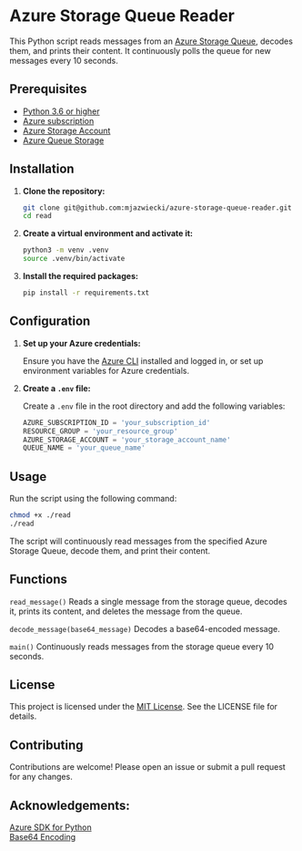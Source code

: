 # Azure Storage Queue Reader

This Python script reads messages from an [Azure Storage Queue](https://docs.microsoft.com/en-us/azure/storage/queues/storage-queues-introduction), decodes them, and prints their content. It continuously polls the queue for new messages every 10 seconds.

## Prerequisites

- [Python 3.6 or higher](https://www.python.org/downloads/)
- [Azure subscription](https://azure.microsoft.com/en-us/free/)
- [Azure Storage Account](https://docs.microsoft.com/en-us/azure/storage/common/storage-account-overview)
- [Azure Queue Storage](https://docs.microsoft.com/en-us/azure/storage/queues/storage-queues-introduction)

## Installation

1. **Clone the repository:**

    ```sh
    git clone git@github.com:mjazwiecki/azure-storage-queue-reader.git
    cd read
    ```

2. **Create a virtual environment and activate it:**

    ```sh
    python3 -m venv .venv
    source .venv/bin/activate
    ```

3. **Install the required packages:**

    ```sh
    pip install -r requirements.txt
    ```

## Configuration

1. **Set up your Azure credentials:**

    Ensure you have the [Azure CLI](https://docs.microsoft.com/en-us/cli/azure/install-azure-cli) installed and logged in, or set up environment variables for Azure credentials.

2. **Create a `.env` file:**

    Create a `.env` file in the root directory and add the following variables:

    ```python
    AZURE_SUBSCRIPTION_ID = 'your_subscription_id'
    RESOURCE_GROUP = 'your_resource_group'
    AZURE_STORAGE_ACCOUNT = 'your_storage_account_name'
    QUEUE_NAME = 'your_queue_name'
    ```

## Usage

Run the script using the following command:

```sh
chmod +x ./read
./read
```
The script will continuously read messages from the specified Azure Storage Queue, decode them, and print their content.

## Functions
`read_message()`
Reads a single message from the storage queue, decodes it, prints its content, and deletes the message from the queue.

`decode_message(base64_message)`
Decodes a base64-encoded message.

`main()`
Continuously reads messages from the storage queue every 10 seconds.

## License
This project is licensed under the [MIT License](https://opensource.org/licenses/MIT). See the LICENSE file for details.

## Contributing
Contributions are welcome! Please open an issue or submit a pull request for any changes.

## Acknowledgements:
[Azure SDK for Python](https://github.com/Azure/azure-sdk-for-python)<br>
[Base64 Encoding](https://docs.python.org/3/library/base64.html)